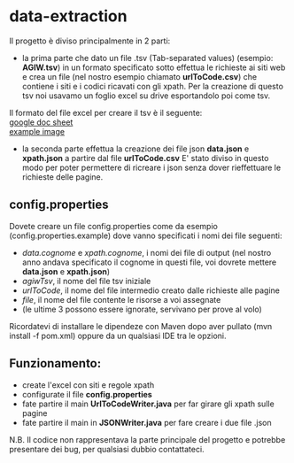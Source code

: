 # data-extraction
Il progetto è diviso principalmente in 2 parti:

- la prima parte che dato un file .tsv (Tab-separated values) (esempio: **AGIW.tsv**) in un formato specificato sotto effettua le richieste ai siti web e crea un file (nel nostro esempio chiamato **urlToCode.csv**) che contiene i siti e i codici ricavati con gli xpath.
Per la creazione di questo tsv noi usavamo un foglio excel su drive esportandolo poi come tsv.

Il formato del file excel per creare il tsv è il seguente:  
[google doc sheet](https://docs.google.com/spreadsheets/d/17Auedavi5VWnPfuGmY6VP_6a2-MfN7Buj_rwKoqylGQ/pubhtml)  
[example image](http://imgur.com/a/HIBaF)

- la seconda parte effettua la creazione dei file json **data.json** e **xpath.json** a partire dal file **urlToCode.csv**
E' stato diviso in questo modo per poter permettere di ricreare i json senza dover rieffettuare le richieste delle pagine. 

## config.properties
Dovete creare un file config.properties come da esempio (config.properties.example) dove vanno specificati i nomi dei file seguenti:
- *data.cognome* e *xpath.cognome*, i nomi dei file di output (nel nostro anno andava specificato il cognome in questi file, voi dovrete mettere **data.json** e **xpath.json**)
- *agiwTsv*, il nome del file tsv iniziale
- *urlToCode*, il nome del file intermedio creato dalle richieste alle pagine
- *file*, il nome del file contente le risorse a voi assegnate
- (le ultime 3 possono essere ignorate, servivano per prove al volo)

Ricordatevi di installare le dipendeze con Maven dopo aver pullato (mvn install -f pom.xml) oppure da un qualsiasi IDE tra le opzioni.

## Funzionamento:
- create l'excel con siti e regole xpath
- configurate il file **config.properties**
- fate partire il main **UrlToCodeWriter.java** per far girare gli xpath sulle pagine
- fate partire il main in **JSONWriter.java** per fare creare i due file .json

N.B. Il codice non rappresentava la parte principale del progetto e potrebbe presentare dei bug, per qualsiasi dubbio contattateci.
